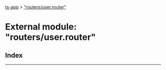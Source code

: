 [ts-app](../README.md) > ["routers/user.router"](../modules/_routers_user_router_.md)

# External module: "routers/user.router"

## Index

---

